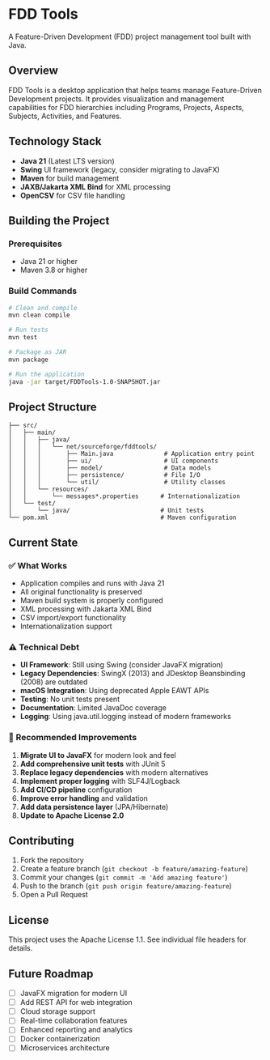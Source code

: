 # FDD Tools

A Feature-Driven Development (FDD) project management tool built with Java.

## Overview

FDD Tools is a desktop application that helps teams manage Feature-Driven Development projects. It provides visualization and management capabilities for FDD hierarchies including Programs, Projects, Aspects, Subjects, Activities, and Features.

## Technology Stack

- **Java 21** (Latest LTS version)
- **Swing** UI framework (legacy, consider migrating to JavaFX)
- **Maven** for build management
- **JAXB/Jakarta XML Bind** for XML processing
- **OpenCSV** for CSV file handling

## Building the Project

### Prerequisites

- Java 21 or higher
- Maven 3.8 or higher

### Build Commands

```bash
# Clean and compile
mvn clean compile

# Run tests
mvn test

# Package as JAR
mvn package

# Run the application
java -jar target/FDDTools-1.0-SNAPSHOT.jar
```

## Project Structure

```text
├── src/
│   ├── main/
│   │   ├── java/
│   │   │   └── net/sourceforge/fddtools/
│   │   │       ├── Main.java              # Application entry point
│   │   │       ├── ui/                    # UI components
│   │   │       ├── model/                 # Data models
│   │   │       ├── persistence/           # File I/O
│   │   │       └── util/                  # Utility classes
│   │   └── resources/
│   │       └── messages*.properties      # Internationalization
│   └── test/
│       └── java/                         # Unit tests
└── pom.xml                               # Maven configuration
```

## Current State

### ✅ What Works

- Application compiles and runs with Java 21
- All original functionality is preserved
- Maven build system is properly configured
- XML processing with Jakarta XML Bind
- CSV import/export functionality
- Internationalization support

### ⚠️ Technical Debt

- **UI Framework**: Still using Swing (consider JavaFX migration)
- **Legacy Dependencies**: SwingX (2013) and JDesktop Beansbinding (2008) are outdated
- **macOS Integration**: Using deprecated Apple EAWT APIs
- **Testing**: No unit tests present
- **Documentation**: Limited JavaDoc coverage
- **Logging**: Using java.util.logging instead of modern frameworks

### 🔄 Recommended Improvements

1. **Migrate UI to JavaFX** for modern look and feel
2. **Add comprehensive unit tests** with JUnit 5
3. **Replace legacy dependencies** with modern alternatives
4. **Implement proper logging** with SLF4J/Logback
5. **Add CI/CD pipeline** configuration
6. **Improve error handling** and validation
7. **Add data persistence layer** (JPA/Hibernate)
8. **Update to Apache License 2.0**

## Contributing

1. Fork the repository
2. Create a feature branch (`git checkout -b feature/amazing-feature`)
3. Commit your changes (`git commit -m 'Add amazing feature'`)
4. Push to the branch (`git push origin feature/amazing-feature`)
5. Open a Pull Request

## License

This project uses the Apache License 1.1. See individual file headers for details.

## Future Roadmap

- [ ] JavaFX migration for modern UI
- [ ] Add REST API for web integration
- [ ] Cloud storage support
- [ ] Real-time collaboration features
- [ ] Enhanced reporting and analytics
- [ ] Docker containerization
- [ ] Microservices architecture
